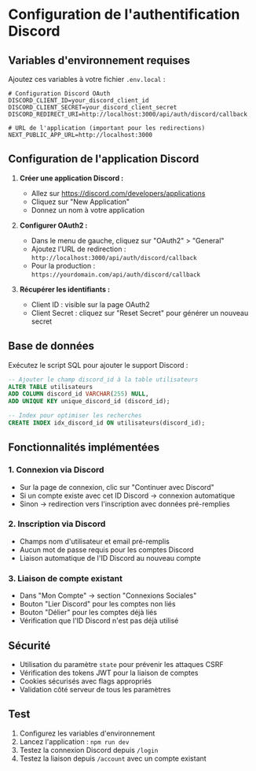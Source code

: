 # Configuration de l'authentification Discord

## Variables d'environnement requises

Ajoutez ces variables à votre fichier `.env.local` :

```env
# Configuration Discord OAuth
DISCORD_CLIENT_ID=your_discord_client_id
DISCORD_CLIENT_SECRET=your_discord_client_secret
DISCORD_REDIRECT_URI=http://localhost:3000/api/auth/discord/callback

# URL de l'application (important pour les redirections)
NEXT_PUBLIC_APP_URL=http://localhost:3000
```

## Configuration de l'application Discord

1. **Créer une application Discord :**
   - Allez sur https://discord.com/developers/applications
   - Cliquez sur "New Application"
   - Donnez un nom à votre application

2. **Configurer OAuth2 :**
   - Dans le menu de gauche, cliquez sur "OAuth2" > "General"
   - Ajoutez l'URL de redirection : `http://localhost:3000/api/auth/discord/callback`
   - Pour la production : `https://yourdomain.com/api/auth/discord/callback`

3. **Récupérer les identifiants :**
   - Client ID : visible sur la page OAuth2
   - Client Secret : cliquez sur "Reset Secret" pour générer un nouveau secret

## Base de données

Exécutez le script SQL pour ajouter le support Discord :

```sql
-- Ajouter le champ discord_id à la table utilisateurs
ALTER TABLE utilisateurs 
ADD COLUMN discord_id VARCHAR(255) NULL,
ADD UNIQUE KEY unique_discord_id (discord_id);

-- Index pour optimiser les recherches
CREATE INDEX idx_discord_id ON utilisateurs(discord_id);
```

## Fonctionnalités implémentées

### 1. Connexion via Discord
- Sur la page de connexion, clic sur "Continuer avec Discord"
- Si un compte existe avec cet ID Discord → connexion automatique
- Sinon → redirection vers l'inscription avec données pré-remplies

### 2. Inscription via Discord
- Champs nom d'utilisateur et email pré-remplis
- Aucun mot de passe requis pour les comptes Discord
- Liaison automatique de l'ID Discord au nouveau compte

### 3. Liaison de compte existant
- Dans "Mon Compte" → section "Connexions Sociales"
- Bouton "Lier Discord" pour les comptes non liés
- Bouton "Délier" pour les comptes déjà liés
- Vérification que l'ID Discord n'est pas déjà utilisé

## Sécurité

- Utilisation du paramètre `state` pour prévenir les attaques CSRF
- Vérification des tokens JWT pour la liaison de comptes
- Cookies sécurisés avec flags appropriés
- Validation côté serveur de tous les paramètres

## Test

1. Configurez les variables d'environnement
2. Lancez l'application : `npm run dev`
3. Testez la connexion Discord depuis `/login`
4. Testez la liaison depuis `/account` avec un compte existant
